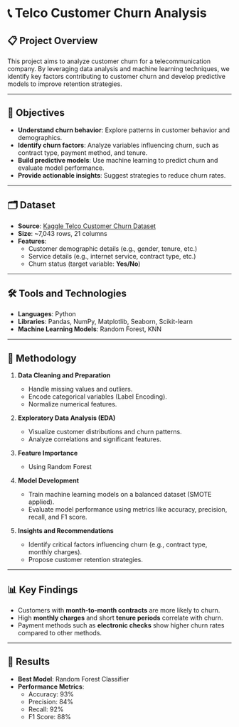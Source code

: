 # 📞 Telco Customer Churn Analysis  

## 📋 Project Overview  
This project aims to analyze customer churn for a telecommunication company. By leveraging data analysis and machine learning techniques, we identify key factors contributing to customer churn and develop predictive models to improve retention strategies.  

---

## 🎯 Objectives  
- **Understand churn behavior**: Explore patterns in customer behavior and demographics.  
- **Identify churn factors**: Analyze variables influencing churn, such as contract type, payment method, and tenure.  
- **Build predictive models**: Use machine learning to predict churn and evaluate model performance.  
- **Provide actionable insights**: Suggest strategies to reduce churn rates.  

---

## 🗂️ Dataset  
- **Source**: [Kaggle Telco Customer Churn Dataset](https://www.kaggle.com/blastchar/telco-customer-churn)  
- **Size**: ~7,043 rows, 21 columns  
- **Features**:  
  - Customer demographic details (e.g., gender, tenure, etc.)  
  - Service details (e.g., internet service, contract type, etc.)  
  - Churn status (target variable: **Yes/No**)  

---

## 🛠️ Tools and Technologies  
- **Languages**: Python  
- **Libraries**: Pandas, NumPy, Matplotlib, Seaborn, Scikit-learn  
- **Machine Learning Models**: Random Forest, KNN  

---

## 🧪 Methodology  

1. **Data Cleaning and Preparation**  
   - Handle missing values and outliers.  
   - Encode categorical variables (Label Encoding).  
   - Normalize numerical features.  

2. **Exploratory Data Analysis (EDA)**  
   - Visualize customer distributions and churn patterns.  
   - Analyze correlations and significant features.
   
3. **Feature Importance**  
   - Using Random Forest


3. **Model Development**  
   - Train machine learning models on a balanced dataset (SMOTE applied).  
   - Evaluate model performance using metrics like accuracy, precision, recall, and F1 score.  

4. **Insights and Recommendations**  
   - Identify critical factors influencing churn (e.g., contract type, monthly charges).  
   - Propose customer retention strategies.  

---

## 📊 Key Findings  
- Customers with **month-to-month contracts** are more likely to churn.  
- High **monthly charges** and short **tenure periods** correlate with churn.  
- Payment methods such as **electronic checks** show higher churn rates compared to other methods.  

---

## 🚀 Results  
- **Best Model**: Random Forest Classifier  
- **Performance Metrics**:  
  - Accuracy: 93%  
  - Precision: 84%  
  - Recall: 92%  
  - F1 Score: 88%  


